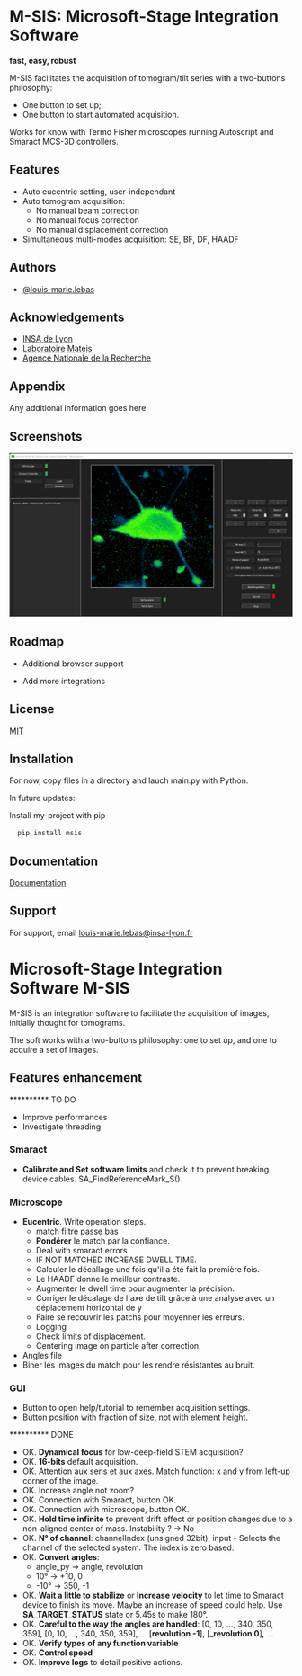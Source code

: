 
# M-SIS: Microsoft-Stage Integration Software

**fast, easy, robust**

M-SIS facilitates the acquisition of tomogram/tilt series with a two-buttons philosophy:
- One button to set up;
- One button to start automated acquisition.

Works for know with Termo Fisher microscopes running Autoscript and Smaract MCS-3D controllers. 

## Features

- Auto eucentric setting, user-independant
- Auto tomogram acquisition:
    - No manual beam correction
    - No manual focus correction
    - No manual displacement correction
- Simultaneous multi-modes acquisition: SE, BF, DF, HAADF
## Authors

- [@louis-marie.lebas](https://github.com/louim-lbs)


## Acknowledgements

 - [INSA de Lyon](https://www.insa-lyon.fr/)
 - [Laboratoire Mateis](https://mateis.insa-lyon.fr/)
 - [Agence Nationale de la Recherche](https://anr.fr/)
## Appendix

Any additional information goes here


## Screenshots

![MSIS Screenshot](https://github.com/louim-lbs/Process_Integration/blob/05df0187577cdba482f09bd7af7de732db466166/MSIS.png)


## Roadmap

- Additional browser support

- Add more integrations


## License

[MIT](https://choosealicense.com/licenses/mit/)


## Installation

For now, copy files in a directory and lauch main.py with Python.

In future updates:

Install my-project with pip

```bash
  pip install msis
```

## Documentation

[Documentation](https://linktodocumentation)


## Support

For support, email louis-marie.lebas@insa-lyon.fr




# Microsoft-Stage Integration Software M-SIS

M-SIS is an integration software to facilitate the acquisition of images, initially thought for tomograms.

The soft works with a two-buttons philosophy: one to set up, and one to acquire a set of images.


## Features enhancement

********** TO DO

- Improve performances
- Investigate threading

### Smaract
- **Calibrate and Set software limits** and check it to prevent breaking device cables. SA_FindReferenceMark_S()

### Microscope
- **Eucentric**. Write operation steps.
    - match filtre passe bas
    - **Pondérer** le match par la confiance.
    - Deal with smaract errors
    - IF NOT MATCHED INCREASE DWELL TIME.
    - Calculer le décallage une fois qu'il a été fait la première fois.
    - Le HAADF donne le meilleur contraste.
    - Augmenter le dwell time pour augmenter la précision.
    - Corriger le décalage de l'axe de tilt grâce à une analyse avec un déplacement horizontal de y
    - Faire se recouvrir les patchs pour moyenner les erreurs.
    - Logging
    - Check limits of displacement.
    - Centering image on particle after correction.
- Angles file
- Biner les images du match pour les rendre résistantes au bruit.

### GUI
- Button to open help/tutorial to remember acquisition settings.
- Button position with fraction of size, not with element height.






********** DONE
- OK. **Dynamical focus** for low-deep-field STEM acquisition?
- OK. **16-bits** default acquisition.
- OK. Attention aux sens et aux axes. Match function: x and y from left-up corner of the image.
- OK. Increase angle not zoom?
- OK. Connection with Smaract, button OK.
- OK. Connection with microscope, button OK.
- OK. **Hold time infinite** to prevent drift effect or position changes due to a non-aligned center of mass. Instability ? → No
- OK. **N° of channel**: channelIndex (unsigned 32bit), input - Selects the channel of the selected system. The index is zero based.
- OK. **Convert angles**:
    - angle_py  → angle,   revolution
    -  10°      → +10,      0
    - -10°      → 350,     -1
- OK. **Wait a little to stabilize** or **Increase velocity** to let time to Smaract device to finish its move. Maybe an increase of speed could help. Use **SA_TARGET_STATUS** state or 5.45s to make 180°.
- OK. **Careful to the way the angles are handled**: [0, 10, ..., 340, 350, 359], [0, 10, ..., 340, 350, 359], ...
                                                     [______revolution -1______], [_______revolution 0______], ...
- OK. **Verify types of any function variable**
- OK. **Control speed**
- OK. **Improve logs** to detail positive actions.

